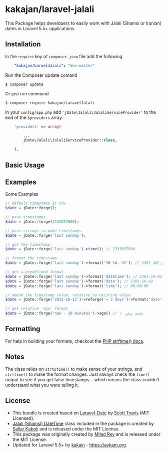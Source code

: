 kakajan/laravel-jalali
======

This Package helps developers to easily work with Jalali (Shamsi or Iranian) dates in Laravel 5.5+ applications.

<a name="installation"></a>
## Installation

In the `require` key of `composer.json` file add the following

```yml
    "kakajan/LaraelJalali": "dev-master"
```

Run the Composer update comand

    $ composer update

Or just run command

    $ composer require kakajan/LaravelJalali


In your `config/app.php` add `'jDate\Jalali\JalaliServiceProvider'` to the end of the `$providers` array

```php
    'providers' => array(

        ...
        jDate\Jalali\JalaliServiceProvider::class,

    ),
```

<a name="basic-usage"></a>
## Basic Usage
## Examples ##

Some Examples

```php
// default timestamp is now
$date = jDate::forge();

// pass timestamps
$date = jDate::forge(1333857600);

// pass strings to make timestamps
$date = jDate::forge('last sunday');

// get the timestamp
$date = jDate::forge('last sunday')->time(); // 1333857600

// format the timestamp
$date = jDate::forge('last sunday')->format('%B %d، %Y'); // دی 02، 1391

// get a predefined format
$date = jDate::forge('last sunday')->format('datetime'); // 1391-10-02 00:00:00
$date = jDate::forge('last sunday')->format('date'); // 1391-10-02
$date = jDate::forge('last sunday')->format('time'); // 00:00:00

// amend the timestamp value, relative to existing value
$date = jDate::forge('2012-10-12')->reforge('+ 3 days')->format('date'); // 1391-07-24

// get relative 'ago' format
$date = jDate::forge('now - 10 minutes')->ago() // ۱۰ دقیقه پیش
```


## Formatting ##

For help in building your formats, checkout the [PHP strftime() docs](http://php.net/manual/en/function.strftime.php).

## Notes ##

The class relies on ``strtotime()`` to make sense of your strings, and ``strftime()`` to make the format changes.  Just always check the ``time()`` output to see if you get false timestamps... which means the class couldn't understand what you were telling it.

## License ##
- This bundle is created based on [Laravel-Date](https://github.com/swt83/laravel-date) by [Scott Travis](https://github.com/swt83) (MIT Licensed).  
- [Jalali (Shamsi) DateTime](https://github.com/sallar/jDateTime) class included in the package is created by [Sallar Kaboli](http://sallar.me) and is released under the MIT License. 
- This package was originally created by [Milad Rey](http://milad.io) and is released under the MIT License.
- Updated for Laravel 5.5+ by [kakajn](https://aybook.ir) - https://aykam.org.
